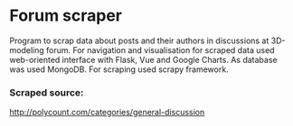# Forum scraper

Program to scrap data about posts and their authors in discussions at 
3D-modeling forum. For navigation and visualisation for scraped data used 
web-oriented interface with Flask, Vue and Google Charts.
As database was used MongoDB. For scraping used scrapy framework. 

### Scraped source:

http://polycount.com/categories/general-discussion

